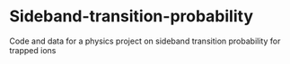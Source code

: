 # Sideband-transition-probability
Code and data for a physics project on sideband transition probability for trapped ions
